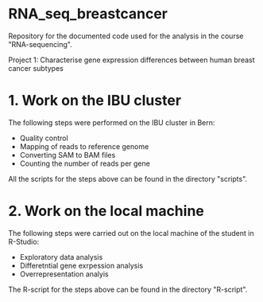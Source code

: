 # RNA_seq_breastcancer
Repository for the documented code used for the analysis in the course "RNA-sequencing".

Project 1: Characterise gene expression differences between human breast cancer subtypes
# 1. Work on the IBU cluster
The following steps were performed on the IBU cluster in Bern:
- Quality control
- Mapping of reads to reference genome
- Converting SAM to BAM files
- Counting the number of reads per gene
  
All the scripts for the steps above can be found in the directory "scripts".

# 2. Work on the local machine
The following steps were carried out on the local machine of the student in R-Studio:
- Exploratory data analysis
- Differetntial gene exrpession analysis
- Overrepresentation analyis

The R-script for the steps above can be found in the directory "R-script".
